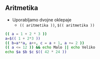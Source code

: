 ## Aritmetika
- Uporabljamo dvojne oklepaje
    - `(( aritmetika ))`, `$(( aritmetika ))`

```bash
(( a = 1 + 2 * 3 ))
a=$(( 1 + 2*3 ))
(( b=a**a, a++, c = a + 1, a += 2 ))
(( a <= 12 )) && echo Malo || echo Veliko
echo $a $b $c $(( 42 * 24 ))
```

